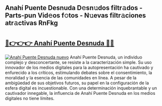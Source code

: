 ## Anahí Puente Desnuda D𝚎sn𝚞dos filtr𝚊dos - Parts-pun Vid𝚎os f𝚘tos - N𝚞evas filtr𝚊ciones atr𝚊ctivas RnFkg

# <h2><a href="http://mb1y8r.tromn.icu/?c=Anah%c3%ad+Puente+Desnuda">🔗👉👉👉 Anahí Puente Desnuda 🔗🔗</a></h2>

[![Anahí Puente Desnuda nuevo](https://i.imgur.com/pEAQMta.gif)](http://mb1y8r.tromn.icu/?c=Anah%c3%ad+Puente+Desnuda)
Anahí Puente Desnuda, un individuo complejo y desconcertante, se resiste a la caracterización simple. Su uso innovador de los medios digitales para la autopresentación ha cautivado y enfurecido a los críticos, estimulando debates sobre el consentimiento, la moralidad y la esencia de las comunidades en línea. A pesar de la ambigüedad de sus objetivos futuros, su papel en la configuración de la esfera digital es incuestionable. Con una determinación inquebrantable y un cautivador innegable, la influencia de Anahí Puente Desnuda en los medios digitales no tiene límites.
